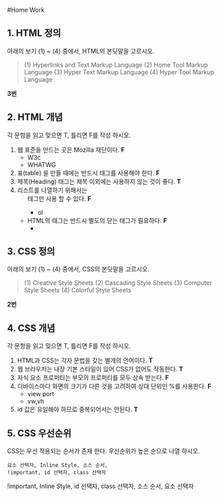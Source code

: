 #Home Work

## 1. HTML 정의

아래의 보기 (1) ~ (4) 중에서, HTML의 본딧말을 고르시오. 

> (1) Hyperlinks and Text Markup Language
> (2) Home Tool Markup Language
> (3) Hyper Text Markup Language
> (4) Hyper Tool Markup Language

**3번**


## 2. HTML 개념

각 문항을 읽고 맞으면 T, 틀리면 F를 작성 하시오.

1. 웹 표준을 만드는 곳은 Mozilla 재단이다. **F**
    - W3c
    - WHATWG
2. 표(table) 을 만들 때에는 반드시 <th> 태그를 사용해야 한다. **F**
3. 제목(Heading) 태그는 제목 이외에는 사용하지 않는 것이 좋다. **T**
4. 리스트를 나열하기 위해서는 <ul> 태그만 사용 할 수 있다. **F**
    - ol
5. HTML의 태그는 반드시 별도의 닫는 태그가 필요하다. **F**
    - <br/>



## 3. CSS 정의
아래의 보기 (1) ~ (4) 중에서, CSS의 본딧말을 고르시오. 

> (1) Creative Style Sheets
> (2) Cascading Style Sheets
> (3) Computer Style Sheets
> (4) Colorful Style Sheets

**2번**

## 4. CSS 개념
각 문항을 읽고 맞으면 T, 틀리면 F를 작성 하시오.

1. HTML과 CSS는 각자 문법을 갖는 별개의 언어이다. **T**
2. 웹 브라우저는 내장 기본 스타일이 있어 CSS가 없어도 작동한다. **T**
3. 자식 요소 프로퍼티는 부모의 프로퍼티를 모두 상속 받는다. **F**
4. 디바이스마다 화면의 크기가 다른 것을 고려하여 상대 단위인 %를 사용한다. **F**
    - view port
    - vw,vh
5. id 값은 유일해야 하므로 중복되어서는 안된다. **T**


## 5. CSS 우선순위
CSS는 우선 적용되는 순서가 존재 한다. 우선순위가 높은 순으로 나열 하시오.

```
요소 선택자, Inline Style, 소스 순서,
!important, id 선택자, class 선택자
```

!important, Inline Style, id 선택자, class 선택자, 소스 순서, 요소 선택자